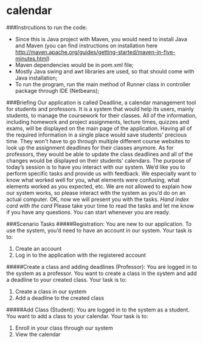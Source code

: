 # calendar

###Instrcutions to run the code:
- Since this is Java project with Maven, you would need to install Java and Maven (you can find instructions on installation here http://maven.apache.org/guides/getting-started/maven-in-five-minutes.html)
- Maven dependencies would be in pom.xml file;
- Mostly Java swing and awt libraries are used, so that should come with Java installation;
- To run the program, run the main method of Runner class in controller package through IDE (Netbeans);

###Briefing 
Our application is called Deadline, a calendar management tool for students and professors. It is a system that would help its users, mainly students, to manage the coursework for their classes. All of the information, including homework and project assignments, lecture times, quizzes and exams, will be displayed on the main page of the application. Having all of the required information in a single place would save students' precious time. They won't have to go through multiple different course websites to look up the assignment deadlines for their classes anymore. As for professors, they would be able to update the class deadlines and all of the changes would be displayed on their students' calendars. 
The purpose of today’s session is to have you interact with our system. We’d like you to perform specific tasks and provide us with feedback. We especially want to know what worked well for you, what elements were confusing, what elements worked as you expected, etc. We are not allowed to explain how our system works, so please interact with the system as you’d do on an actual computer. 
OK, now we will present you with the tasks. *Hand index card with the card* Please take your time to read the tasks and let me know if you have any questions. You can start whenever you are ready.

###Scenario Tasks
#####Registration:
You are new to our application. To use the system, you’d need to have an account in our system. Your task is to:
 1. Create an account
 2. Log in to the application with the registered account

#####Create a class and adding deadlines (Professor):
You are logged in to the system as a professor. You want to create a class in the system and add a deadline to your created class. Your task is to:
 1. Create a class in our system
 2. Add a deadline to the created class

#####Add Class (Student):
You are logged in to the system as a student. You want to add a class to your calendar. Your task is to:
 1. Enroll in your class through our system
 2. View the calendar
